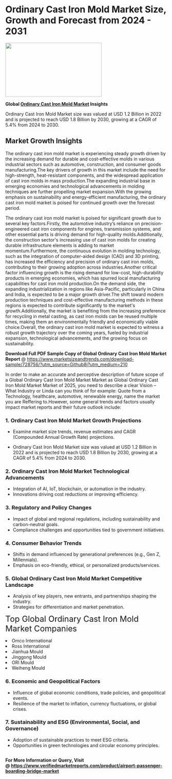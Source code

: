 <H1>Ordinary Cast Iron Mold Market Size, Growth and Forecast from 2024 - 2031</H1><img class="aligncenter size-medium wp-image-584254" src="https://thirdeyenews.in/wp-content/uploads/2024/09/Global-Market-Research-300x168.jpeg" alt="" width="300" height="168" /><p><strong>Global&nbsp;<a href="https://www.marketsizeandtrends.com/download-sample/728756/?utm_source=Github8j?utm_medium=210">Ordinary Cast Iron Mold Market</a> Insights</strong></p><p>Ordinary Cast Iron Mold Market size was valued at USD 1.2 Billion in 2022 and is projected to reach USD 1.8 Billion by 2030, growing at a CAGR of 5.4% from 2024 to 2030.</p><p><h2>Market Growth Insights</h2> <p>The ordinary cast iron mold market is experiencing steady growth driven by the increasing demand for durable and cost-effective molds in various industrial sectors such as automotive, construction, and consumer goods manufacturing.The key drivers of growth in this market include the need for high-strength, heat-resistant components, and the widespread application of cast iron molds in mass production.The expanding industrial base in emerging economies and technological advancements in molding techniques are further propelling market expansion.With the growing emphasis on sustainability and energy-efficient manufacturing, the ordinary cast iron mold market is poised for continued growth over the forecast period.</p> <p>The ordinary cast iron mold market is poised for significant growth due to several key factors.Firstly, the automotive industry’s reliance on precision-engineered cast iron components for engines, transmission systems, and other essential parts is driving demand for high-quality molds.Additionally, the construction sector's increasing use of cast iron molds for creating durable infrastructure elements is adding to market momentum.Furthermore, the continuous evolution in molding technology, such as the integration of computer-aided design (CAD) and 3D printing, has increased the efficiency and precision of ordinary cast iron molds, contributing to their growing adoption across industries.Another critical factor influencing growth is the rising demand for low-cost, high-durability products in emerging economies, which has spurred local manufacturing capabilities for cast iron mold production.On the demand side, the expanding industrialization in regions like Asia-Pacific, particularly in China and India, is expected to be a major growth driver.The shift toward modern production techniques and cost-effective manufacturing methods in these regions is expected to contribute significantly to the market's growth.Additionally, the market is benefiting from the increasing preference for recycling in metal casting, as cast iron molds can be reused multiple times, making them an environmentally friendly and economically viable choice.Overall, the ordinary cast iron mold market is expected to witness a robust growth trajectory over the coming years, fueled by industrial expansion, technological advancements, and the growing focus on sustainability.<p><span class=""><strong>Download Full PDF Sample Copy of Global Ordinary Cast Iron Mold Market Report</strong> @ <a href="https://www.marketsizeandtrends.com/download-sample/728756/?utm_source=Github8j?utm_medium=210" target="_blank">https://www.marketsizeandtrends.com/download-sample/728756/?utm_source=Github8j?utm_medium=210</a></span></p><p>In order to make an accurate and perceptive description of future scope of a Global&nbsp;Ordinary Cast Iron Mold Market Market as Global&nbsp;Ordinary Cast Iron Mold Market Market of 2025, you need to describe a clear Vision &ndash; What Industry or Linda can you think of for example: Quote from a Technology, healthcare, automotive, renewable energy, name the market you are Reffering to.However, some general trends and factors usually impact market reports and their future outlook include:</p><h3>1.&nbsp;<strong>Ordinary Cast Iron Mold Market Growth Projections</strong></h3><ul><li>Examine market size trends, revenue estimates and CAGR (Compounded Annual Growth Rate) projections.</li><li><p>Ordinary Cast Iron Mold Market size was valued at USD 1.2 Billion in 2022 and is projected to reach USD 1.8 Billion by 2030, growing at a CAGR of 5.4% from 2024 to 2030.</p></li></ul><h3>2.&nbsp;<strong>Ordinary Cast Iron Mold Market Technological Advancements</strong></h3><ul><li>Integration of AI, IoT, blockchain, or automation in the industry.</li><li>Innovations driving cost reductions or improving efficiency.</li></ul><h3>3.&nbsp;<strong>Regulatory and Policy Changes</strong></h3><ul><li>Impact of global and regional regulations, including sustainability and carbon-neutral goals.</li><li>Compliance challenges and opportunities tied to government initiatives.</li></ul><h3>4.&nbsp;<strong>Consumer Behavior Trends</strong></h3><ul><li>Shifts in demand influenced by generational preferences (e.g., Gen Z, Millennials).</li><li>Emphasis on eco-friendly, ethical, or personalized products/services.</li></ul><h3>5.&nbsp;<strong>Global Ordinary Cast Iron Mold Market Competitive Landscape</strong></h3><ul><li>Analysis of key players, new entrants, and partnerships shaping the industry.</li><li>Strategies for differentiation and market penetration.</li></ul><p data-pm-slice="1 1 []"><span style="color: inherit; font-family: inherit; font-size: 25px;">Top Global Ordinary Cast Iron Mold Market Companies</span></p><div class="" data-test-id=""><p><li>Omco International</li><li> Ross International</li><li> Jianhua Mould</li><li> Jinggong Mould</li><li> ORI Mould</li><li> Weiheng Mould</li></p></div><h3>6.&nbsp;<strong>Economic and Geopolitical Factors</strong></h3><ul><li>Influence of global economic conditions, trade policies, and geopolitical events.</li><li>Resilience of the market to inflation, currency fluctuations, or global crises.</li></ul><h3>7.&nbsp;<strong>Sustainability and ESG (Environmental, Social, and Governance)</strong></h3><ul><li>Adoption of sustainable practices to meet ESG criteria.</li><li>Opportunities in green technologies and circular economy principles.</li></ul><h2><strong style="font-size: 14px;">For More Information or Query, Visit @&nbsp;</strong><a style="background-color: #ffffff; font-size: 14px;" href="https://www.marketsizeandtrends.com/report/ordinary-cast-iron-mold-market/" target="_blank">https://www.verifiedmarketreports.com/product/airport-passenger-boarding-bridge-market</a></h2>